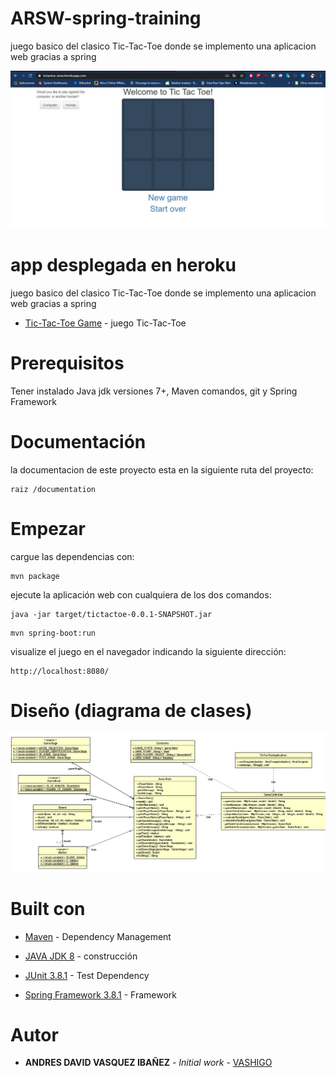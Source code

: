 # ARSW-spring-training

juego basico del clasico Tic-Tac-Toe donde se implemento una aplicacion web gracias a spring

<p align="center">
    <img  src="img/gameInicio.JPG">
</p>

# app desplegada en heroku

juego basico del clasico Tic-Tac-Toe donde se implemento una aplicacion web gracias a spring

* [Tic-Tac-Toe Game](https://tictactoe-arsw.herokuapp.com) - juego Tic-Tac-Toe


# Prerequisitos

Tener instalado Java jdk versiones 7+, Maven comandos, git y Spring Framework

# Documentación

la documentacion de este proyecto esta en la siguiente ruta del proyecto:

```
raiz /documentation
```

# Empezar

cargue las dependencias con:

```
mvn package
```

ejecute la aplicación web con cualquiera de los dos comandos:

```
java -jar target/tictactoe-0.0.1-SNAPSHOT.jar
```

```
mvn spring-boot:run
```

visualize el juego en el navegador indicando la siguiente dirección:

```
http://localhost:8080/
```

# Diseño (diagrama de clases)

<p align="center">
    <img  src="img/diagrama.png">
</p>

# Built con

* [Maven](https://maven.apache.org/) - Dependency Management
* [JAVA JDK 8](http://www.oracle.com/technetwork/java/javase/overview/index.html) - construcción
* [JUnit 3.8.1](https://mvnrepository.com/artifact/junit/junit/3.8.1) - Test Dependency

* [Spring Framework 3.8.1](https://spring.io/projects/spring-framework) - Framework



# Autor

* **ANDRES DAVID VASQUEZ IBAÑEZ** - *Initial work* - [VASHIGO](https://github.com/vashigo)